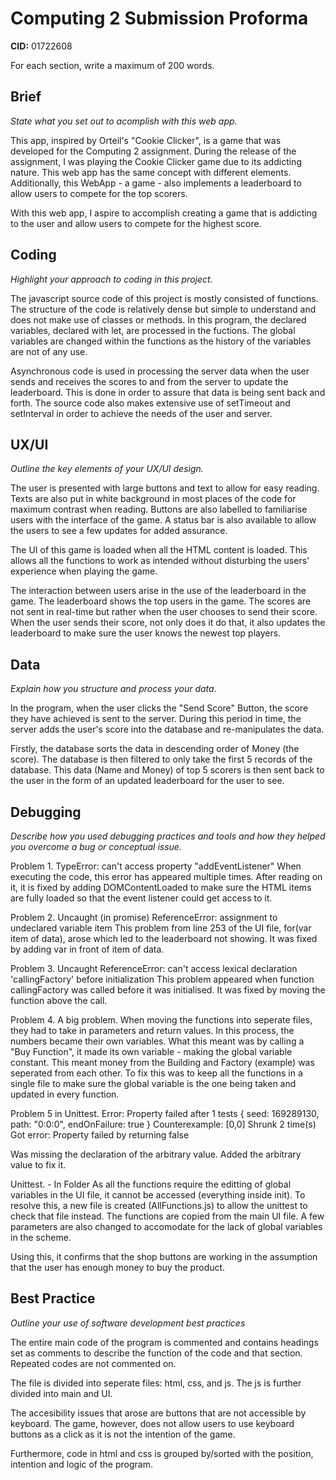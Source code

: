 # Computing 2 Submission Proforma

**CID:** 01722608

For each section, write a maximum of 200 words.

## Brief
*State what you set out to acomplish with this web app.*

This app, inspired by Orteil's "Cookie Clicker", is a game that was developed for the Computing 2 assignment. During the release of the assignment, I was playing the Cookie Clicker game due to its addicting nature. This web app has the same concept with different elements. Additionally, this WebApp - a game - also implements a
leaderboard to allow users to compete for the top scorers.

With this web app, I aspire to accomplish creating a game that is addicting to the user and allow users to
compete for the highest score.

## Coding
*Highlight your approach to coding in this project.*

The javascript source code of this project is mostly consisted of functions. The structure of the code is relatively dense but simple to understand and does not make use of classes or methods. In this program, the declared variables, declared with let, are processed in the fuctions. The global variables are changed within the functions as the history of the variables are not of any use. 

Asynchronous code is used in processing the server data when the user sends and receives the scores to and from the server to update the leaderboard. This is done in order to assure that data is being sent back and forth. The source code also makes extensive use of setTimeout and setInterval in order to achieve the needs of the user and server. 

## UX/UI
*Outline the key elements of your UX/UI design.*

The user is presented with large buttons and text to allow for easy reading. Texts are also put in white background in most places of the code for maximum contrast when reading. Buttons are also labelled to familiarise users with the interface of the game. A status bar is also available to allow the users to see a few updates for added assurance.

The UI of this game is loaded when all the HTML content is loaded. This allows all the functions to work as intended without disturbing the users' experience when playing the game. 

The interaction between users arise in the use of the leaderboard in the game. The leaderboard shows the top users in the game. The scores are not sent in real-time but rather when the user chooses to send their score. When the user sends their score, not only does it do that, it also updates the leaderboard to make sure the user knows the newest top players.

## Data
*Explain how you structure and process your data.*

In the program, when the user clicks the "Send Score" Button, the score they have achieved is sent to the server.
During this period in time, the server adds the user's score into the database and re-manipulates the data.

Firstly, the database sorts the data in descending order of Money (the score). The database is then filtered to only take the first 5 records of the database. This data (Name and Money) of top 5 scorers is then sent back to the user in the form of an updated leaderboard for the user to see.

## Debugging
*Describe how you used debugging practices and tools and how they helped you overcome a bug or conceptual issue.*

Problem 1.
TypeError: can't access property "addEventListener"
When executing the code, this error has appeared multiple times.
After reading on it, it is fixed by adding DOMContentLoaded to make sure the HTML items are fully loaded so that the event listener could get access to it.

Problem 2.
Uncaught (in promise) ReferenceError: assignment to undeclared variable item
This problem from line 253 of the UI file, for(var item of data), arose which led to the leaderboard not showing. It was fixed by adding var in front of item of data.

Problem 3.
Uncaught ReferenceError: can't access lexical declaration 'callingFactory' before initialization
This problem appeared when function callingFactory was called before it was initialised. It was fixed by moving the function above the call.

Problem 4. A big problem.
When moving the functions into seperate files, they had to take in parameters and return values. In this process, the numbers became their own variables. What this meant was by calling a "Buy Function", it made its own variable - making the global variable constant. This meant money from the Building and Factory (example) was seperated from each other. 
To fix this was to keep all the functions in a single file to make sure the global variable is the one being taken and updated in every function.

Problem 5 in Unittest.
Error: Property failed after 1 tests
{ seed: 169289130, path: "0:0:0", endOnFailure: true }
Counterexample: [0,0]
Shrunk 2 time(s)
Got error: Property failed by returning false

Was missing the declaration of the arbitrary value.
Added the arbitrary value to fix it.

Unittest. - In Folder
As all the functions require the editting of global variables in the UI file, it cannot be accessed (everything inside init). To resolve this, a new file is created (AllFunctions.js) to allow the unittest to check that file instead. The functions are copied from the main UI file. A few parameters are also changed to accomodate for the lack of global variables in the scheme.

Using this, it confirms that the shop buttons are working in the assumption that the user has enough money to buy the product.

## Best Practice
*Outline your use of software development best practices*

The entire main code of the program is commented and contains headings set as comments to describe the function of the code and that section. Repeated codes are not commented on.

The file is divided into seperate files: html, css, and js. The js is further divided into main and UI.

The accesibility issues that arose are buttons that are not accessible by keyboard. The game, however, does not allow users to use keyboard buttons as a click as it is not the intention of the game.

Furthermore, code in html and css is grouped by/sorted with the position, intention and logic of the program.
